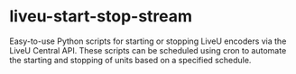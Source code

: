 # liveu-start-stop-stream
Easy-to-use Python scripts for starting or stopping LiveU encoders via the LiveU Central API. These scripts can be scheduled using cron to automate the starting and stopping of units based on a specified schedule.
